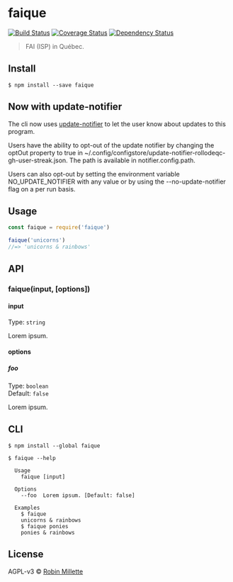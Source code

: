 # faique
[![Build Status](https://travis-ci.org/millette/faique.svg?branch=master)](https://travis-ci.org/millette/faique)
[![Coverage Status](https://coveralls.io/repos/github/millette/faique/badge.svg?branch=master)](https://coveralls.io/github/millette/faique?branch=master)
[![Dependency Status](https://gemnasium.com/badges/github.com/millette/faique.svg)](https://gemnasium.com/github.com/millette/faique)
> FAI (ISP) in Québec.

## Install
```
$ npm install --save faique
```

## Now with update-notifier
The cli now uses [update-notifier][] to let the user know about updates to this program.

Users have the ability to opt-out of the update notifier by changing
the optOut property to true in ~/.config/configstore/update-notifier-rollodeqc-gh-user-streak.json.
The path is available in notifier.config.path.

Users can also opt-out by setting the environment variable NO_UPDATE_NOTIFIER
with any value or by using the --no-update-notifier flag on a per run basis.

## Usage
```js
const faique = require('faique')

faique('unicorns')
//=> 'unicorns & rainbows'
```

## API
### faique(input, [options])
#### input
Type: `string`

Lorem ipsum.

#### options
##### foo
Type: `boolean`<br>
Default: `false`

Lorem ipsum.

## CLI
```
$ npm install --global faique
```

```
$ faique --help

  Usage
    faique [input]

  Options
    --foo  Lorem ipsum. [Default: false]

  Examples
    $ faique
    unicorns & rainbows
    $ faique ponies
    ponies & rainbows
```

## License
AGPL-v3 © [Robin Millette](http://robin.millette.info)

[update-notifier]: <https://github.com/yeoman/update-notifier>
